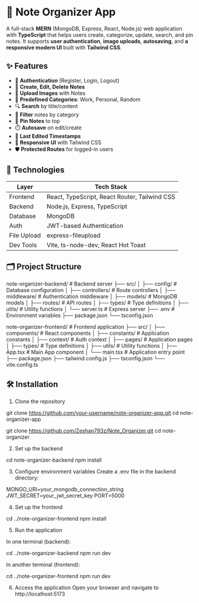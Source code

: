 # 📝 Note Organizer App

A full-stack **MERN** (MongoDB, Express, React, Node.js) web application with **TypeScript** that helps users create, categorize, update, search, and pin notes. It supports **user authentication**, **image uploads**, **autosaving**, and **a responsive modern UI** built with **Tailwind CSS**.



## ✨ Features

- 🔐 **Authentication** (Register, Login, Logout)
- 📝 **Create, Edit, Delete Notes**
- 📸 **Upload Images** with Notes
- 📁 **Predefined Categories**: Work, Personal, Random
- 🔍 **Search** by title/content
- 🧾 **Filter** notes by category
- 📌 **Pin Notes** to top
- ⏱️ **Autosave** on edit/create
- 📆 **Last Edited Timestamps**
- 🎨 **Responsive UI** with Tailwind CSS
- 🛡️ **Protected Routes** for logged-in users

## 🧪 Technologies

| Layer      | Tech Stack                                       |
|------------|--------------------------------------------------|
| Frontend   | React, TypeScript, React Router, Tailwind CSS    |
| Backend    | Node.js, Express, TypeScript                     |
| Database   | MongoDB                                          |
| Auth       | JWT-based Authentication                         |
| File Upload| express-fileupload                               |
| Dev Tools  | Vite, ts-node-dev, React Hot Toast               |

## 🗂️ Project Structure

 note-organizer-backend/       # Backend server
    ├── src/
    │   ├── config/               # Database configuration
    │   ├── controllers/          # Route controllers
    │   ├── middleware/           # Authentication middleware
    │   ├── models/               # MongoDB models
    │   ├── routes/               # API routes
    │   ├── types/                # Type definitions
    │   ├── utils/                # Utility functions
    │   └── server.ts             # Express server
    ├── .env                      # Environment variables
    ├── package.json
    └── tsconfig.json


 note-organizer-frontend/      # Frontend application
    ├── src/
    │   ├── components/           # React components
    │   ├── constants/            # Application constants
    │   ├── context/              # Auth context
    │   ├── pages/                # Application pages
    │   ├── types/                # Type definitions
    │   ├── utils/                # Utility functions
    │   ├── App.tsx               # Main App component
    │   └── main.tsx              # Application entry point
    ├── package.json
    ├── tailwind.config.js
    ├── tsconfig.json
    └── vite.config.ts

## 🛠️ Installation
1. Clone the repository

git clone https://github.com/your-username/note-organizer-app.git
cd note-organizer-app

git clone https://github.com/Zeshan793z/Note_Organizer.git
cd note-organizer

2. Set up the backend

cd note-organizer-backend
npm install

3. Configure environment variables
Create a .env file in the backend directory:

MONGO_URI=your_mongodb_connection_string
JWT_SECRET=your_jwt_secret_key
PORT=5000

4. Set up the frontend

cd ../note-organizer-frontend
npm install

5. Run the application

In one terminal (backend):

cd ../note-organizer-backend
npm run dev

In another terminal (frontend):

cd ../note-organizer-frontend
npm run dev

6. Access the application
Open your browser and navigate to http://localhost:5173

